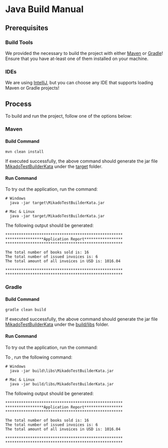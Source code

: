 # Java Build Manual

## Prerequisites 

### Build Tools 
We provided the necessary to build the project with either [Maven](https://maven.apache.org/) 
or [Gradle](https://gradle.org/)! Ensure that you have at-least one of them installed on 
your machine.  

### IDEs
We are using [IntelliJ](https://www.jetbrains.com/idea/), but you can choose any IDE that
supports loading Maven or Gradle projects!  
 
## Process 

To build and run the project, follow one of the options below:    

### Maven
#### Build Command 
```shell
mvn clean install 
```

If executed successfully, the above command should generate the jar file 
[MikadoTestBuilderKata](target/MikadoTestBuilderKata.jar) under the 
[target](target) folder.

#### Run Command
To try out the application, run the command: 
```shell
# Windows
  java -jar target\MikadoTestBuilderKata.jar

# Mac & Linux
  java -jar target/MikadoTestBuilderKata.jar
```

The following output should be generated: 
```shell
****************************************************
*****************Application Report*****************
****************************************************

The total number of books sold is: 16
The total number of issued invoices is: 6
The total amount of all invoices in USD is: 1016.04

****************************************************
****************************************************
```

### Gradle
#### Build Command
```shell
gradle clean build 
```
If executed successfully, the above command should generate the jar file
[MikadoTestBuilderKata](build/libs/MikadoTestBuilderKata.jar) under the
[build/libs](build/libs) folder.

#### Run Command
To try out the application, run the command:

To , run the following command:
```shell
# Windows 
  java -jar build\libs\MikadoTestBuilderKata.jar

# Mac & Linux 
  java -jar build/libs/MikadoTestBuilderKata.jar
```

The following output should be generated:
```shell
****************************************************
*****************Application Report*****************
****************************************************

The total number of books sold is: 16
The total number of issued invoices is: 6
The total amount of all invoices in USD is: 1016.04

****************************************************
****************************************************
```